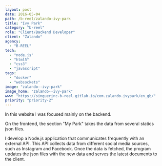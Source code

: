 ```yaml
---
layout: post
date: 2016-05-04
path: /b-reel/zalando-ivy-park
title: "Ivy Park"
category: "b-reel"
role: "Client/Backend Developer"
client: "Zalando"
agency:
  - "B-REEL"
tech:
  - "node.js"
  - "html5"
  - "css3"
  - "javascript"
tags:
  - "docker"
  - "websockets"
image: "zalando--ivy-park"
image_home: "zalando--ivy-park"
www: "https://singuerinc-b-reel.gitlab.io/com.zalando.ivypark/en_gb/"
priority: "priority-2"
---
```


In this website I was focused mainly on the backend.

On the frontend, the section "My Park" takes the data from several statics json files.

I develop a Node.js application that communicates frequently with an external API.
This API collects data from different social media sources, such as Instagram and Facebook.
Once the data is fetched, the program updates the json files with the new data and serves the latest documents to the client.
